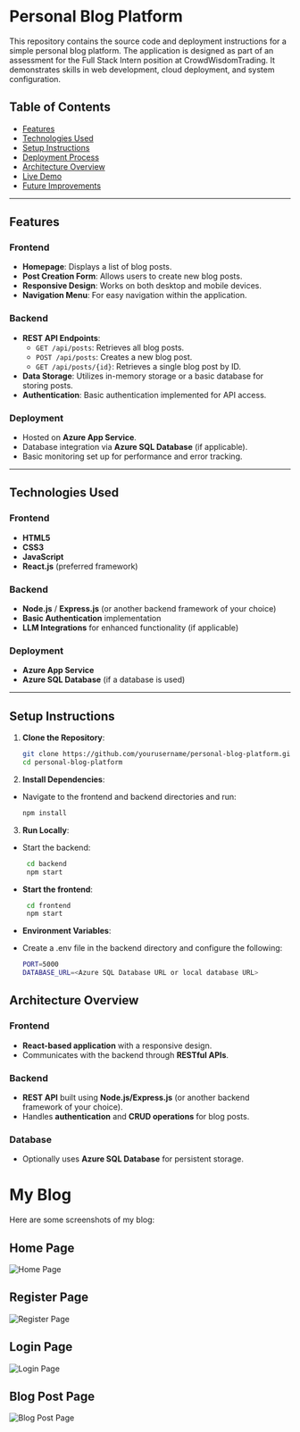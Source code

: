 # Personal Blog Platform

This repository contains the source code and deployment instructions for a simple personal blog platform. The application is designed as part of an assessment for the Full Stack Intern position at CrowdWisdomTrading. It demonstrates skills in web development, cloud deployment, and system configuration.

## Table of Contents

- [Features](#features)
- [Technologies Used](#technologies-used)
- [Setup Instructions](#setup-instructions)
- [Deployment Process](#deployment-process)
- [Architecture Overview](#architecture-overview)
- [Live Demo](#live-demo)
- [Future Improvements](#future-improvements)

---

## Features

### Frontend
- **Homepage**: Displays a list of blog posts.
- **Post Creation Form**: Allows users to create new blog posts.
- **Responsive Design**: Works on both desktop and mobile devices.
- **Navigation Menu**: For easy navigation within the application.

### Backend
- **REST API Endpoints**:
  - `GET /api/posts`: Retrieves all blog posts.
  - `POST /api/posts`: Creates a new blog post.
  - `GET /api/posts/{id}`: Retrieves a single blog post by ID.
- **Data Storage**: Utilizes in-memory storage or a basic database for storing posts.
- **Authentication**: Basic authentication implemented for API access.

### Deployment
- Hosted on **Azure App Service**.
- Database integration via **Azure SQL Database** (if applicable).
- Basic monitoring set up for performance and error tracking.

---

## Technologies Used

### Frontend
- **HTML5**
- **CSS3**
- **JavaScript**
- **React.js** (preferred framework)

### Backend
- **Node.js** / **Express.js** (or another backend framework of your choice)
- **Basic Authentication** implementation
- **LLM Integrations** for enhanced functionality (if applicable)

### Deployment
- **Azure App Service**
- **Azure SQL Database** (if a database is used)

---

## Setup Instructions

1. **Clone the Repository**:
   ```bash
   git clone https://github.com/yourusername/personal-blog-platform.git
   cd personal-blog-platform

2. **Install Dependencies**:
- Navigate to the frontend and backend directories and run:
    ```bash 
    npm install

3. **Run Locally**:
- Start the backend:
    ```bash
     cd backend
     npm start

- **Start the frontend**:
   ```bash
    cd frontend
    npm start

- **Environment Variables**:

- Create a .env file in the backend directory and configure the following:

    ```bash
    PORT=5000
    DATABASE_URL=<Azure SQL Database URL or local database URL>


## Architecture Overview

### Frontend
- **React-based application** with a responsive design.
- Communicates with the backend through **RESTful APIs**.

### Backend
- **REST API** built using **Node.js/Express.js** (or another backend framework of your choice).
- Handles **authentication** and **CRUD operations** for blog posts.

### Database
- Optionally uses **Azure SQL Database** for persistent storage.

# My Blog

Here are some screenshots of my blog:

## Home Page
![Home Page](/client/src/img/Project-SS/Home.png)

## Register Page
![Register Page](/client/src/img/Project-SS/Register.png)

## Login Page
![Login Page](/client/src/img/Project-SS/Login.png)

## Blog Post Page
![Blog Post Page](/client/src/img/Project-SS/Blog-post.png)
